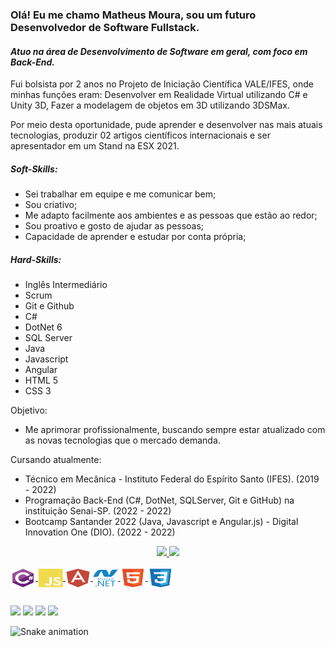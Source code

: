 ### Olá! Eu me chamo Matheus Moura, sou um futuro Desenvolvedor de Software Fullstack.

#### *Atuo na área de Desenvolvimento de Software em geral, com foco em Back-End.*

Fui bolsista por 2 anos no Projeto de Iniciação Científica VALE/IFES, onde minhas funções eram: Desenvolver em Realidade Virtual utilizando C# e Unity 3D, Fazer a modelagem de objetos em 3D utilizando 3DSMax.

Por meio desta oportunidade, pude aprender e desenvolver nas mais atuais tecnologias, produzir 02 artigos científicos internacionais e ser apresentador em um Stand na ESX 2021.

##### _Soft-Skills:_
- Sei trabalhar em equipe e me comunicar bem;
- Sou criativo;
- Me adapto facilmente aos ambientes e as pessoas que estão ao redor;
- Sou proativo e gosto de ajudar as pessoas;
- Capacidade de aprender e estudar por conta própria;

##### _Hard-Skills:_
- Inglês Intermediário
- Scrum
- Git e Github
- C#
- DotNet 6
- SQL Server
- Java
- Javascript
- Angular
- HTML 5
- CSS 3

Objetivo:

 - Me aprimorar profissionalmente, buscando sempre estar atualizado com as novas tecnologias que o mercado demanda.

Cursando atualmente: 

 - Técnico em Mecânica - Instituto Federal do Espírito Santo (IFES). (2019 - 2022)
 - Programação Back-End (C#, DotNet, SQLServer, Git e GitHub) na instituição Senai-SP. (2022 - 2022)
 - Bootcamp Santander 2022 (Java, Javascript e Angular.js) - Digital Innovation One (DIO). (2022 - 2022)

<div align="center">
  <a href="https://github.com/Matheus0100">
  <img height="150em" src="https://github-readme-stats.vercel.app/api?username=Matheus0100&show_icons=true&theme=midnight-purple&include_all_commits=true&count_private=true"/>
  <img height="150em" src="https://github-readme-stats.vercel.app/api/top-langs/?username=Matheus0100&layout=compact&langs_count=7&theme=midnight-purple"/>
</div>
  
 
  
  <div style="display: inline_block"><br>
  <img align="center" alt="Matheus-Csharp" height="30" width="40" src="https://raw.githubusercontent.com/devicons/devicon/master/icons/csharp/csharp-original.svg">
  <img align="center" alt="Matheus-Js" height="30" width="40" src="https://raw.githubusercontent.com/devicons/devicon/master/icons/javascript/javascript-plain.svg">
  <img align="center" alt="Matheus-Angular" height="30" width="40" src="https://raw.githubusercontent.com/devicons/devicon/master/icons/angularjs/angularjs-plain.svg">
  <img align="center" alt="Matheus-Js" height="30" width="40" src="https://raw.githubusercontent.com/devicons/devicon/master/icons/dot-net/dot-net-plain-wordmark.svg">
  <img align="center" alt="Matheus-HTML" height="30" width="40" src="https://raw.githubusercontent.com/devicons/devicon/master/icons/html5/html5-original.svg">
  <img align="center" alt="Matheus-CSS" height="30" width="40" src="https://raw.githubusercontent.com/devicons/devicon/master/icons/css3/css3-original.svg">
</div>
  
  ##
  
  <div>
  <a href="https://www.instagram.com/math_kaizen/" target="_blank"><img src="https://img.shields.io/badge/-Instagram-%23E4405F?style=for-the-badge&logo=instagram&logoColor=white" target="_blank"></a>
 <a href="https://wa.me/+5527996315508" target="_blank"><img src="https://img.shields.io/badge/WhatsApp-25D366?style=for-the-badge&logo=whatsapp&logoColor=white" target="_blank"></a> 
  <a href = "mailto:matheusmouradasilva2018@gmail.com"><img src="https://img.shields.io/badge/-Gmail-%23333?style=for-the-badge&logo=gmail&logoColor=white" target="_blank"></a>
  <a href="https://www.linkedin.com/in/MatheusMoura0100" target="_blank"><img src="https://img.shields.io/badge/-LinkedIn-%230077B5?style=for-the-badge&logo=linkedin&logoColor=white" target="_blank"></a> 
   
   ![Snake animation](https://github.com/Matheus0100/Matheus0100/blob/output/github-contribution-grid-snake.svg)
   
  </div>
